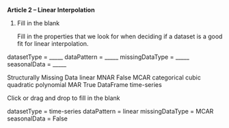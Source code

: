 **Article 2 – Linear Interpolation**

1.  Fill in the blank

    Fill in the properties that we look for when deciding if a dataset is a good fit for linear interpolation.

datasetType = _____
dataPattern = _____
missingDataType = _____
seasonalData = _____

Structurally Missing Data
linear
MNAR
False
MCAR
categorical
cubic
quadratic
polynomial
MAR
True
DataFrame
time-series

Click or drag and drop to fill in the blank

datasetType = time-series
dataPattern = linear
missingDataType = MCAR
seasonalData = False
